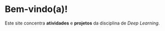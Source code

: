 # Bem-vindo(a)!

Este site concentra **atividades** e **projetos** da disciplina de *Deep Learning*.
